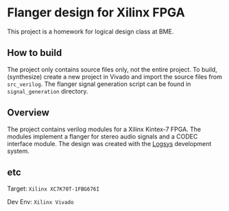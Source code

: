 # Flanger design for Xilinx FPGA

This project is a homework for logical design class at BME. 

## How to build
The project only contains source files only, not the entire project. To build, (synthesize) create a new project in Vivado and import the source files from `src_verilog`. The flanger signal generation script can be found in `signal_generation` directory. 

## Overview
The project contains verilog modules for a Xilinx Kintex-7 FPGA. The modules implement a flanger for stereo audio signals and a CODEC interface module. The design was created with the [Logsys](http://logsys.mit.bme.hu/) development system.

## etc
Target: `Xilinx XC7K70T-1FBG676I`

Dev Env: `Xilinx Vivado`
